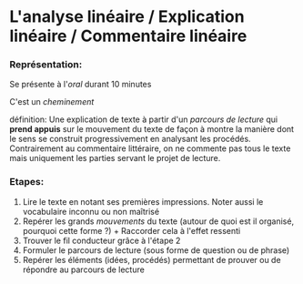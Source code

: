 # L'analyse linéaire / Explication linéaire / Commentaire linéaire

### Représentation:

Se présente à l'*oral* durant 10 minutes

C'est un *cheminement*

définition: Une explication de texte à partir d'un *parcours de lecture* qui **prend appuis** sur le mouvement du texte de façon à montre la manière dont le sens se construit progressivement en analysant les procédés. Contrairement au commentaire littéraire, on ne commente pas tous le texte mais uniquement les parties servant le projet de lecture.

### Etapes:
1. Lire le texte en notant ses premières impressions. Noter aussi le vocabulaire inconnu ou non maîtrisé
2. Repérer les grands *mouvements* du texte (autour de quoi est il organisé, pourquoi cette forme ?) + Raccorder cela à l'effet ressenti 
3. Trouver le fil conducteur grâce à l'étape 2
4. Formuler le parcours de lecture (sous forme de question ou de phrase)
5. Repérer les éléments (idées, procédés) permettant de prouver ou de répondre au parcours de lecture
<!--stackedit_data:
eyJoaXN0b3J5IjpbMTY2NDE5MTg0M119
-->